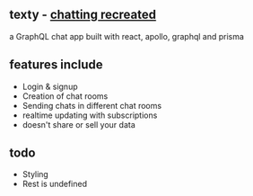 ## texty - [chatting recreated](https://texty-frontend-ertltxkchd.now.sh)

a GraphQL chat app built with react, apollo, graphql and prisma

## features include
- Login & signup
- Creation of chat rooms
- Sending chats in different chat rooms
- realtime updating with subscriptions
- doesn't share or sell your data

## todo
- Styling
- Rest is undefined

